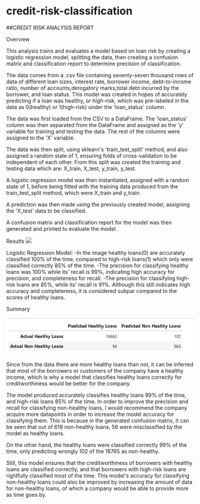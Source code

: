 # credit-risk-classification

##CREDIT RISK ANALYSIS REPORT

Overview

This analysis trains and evaluates a model based on loan risk by creating a logistic regression model, splitting the data,
then creating a confusion matrix and classification report to determine precision of classification.

The data comes from a .csv file containing seventy-seven thousand rows of data of different loan sizes, interest rate, borrower income,
debt-to-income ratio, number of accounts,derogatory marks,total debt incurred by the borrower, and loan status. This model was created in hopes of 
accurately predicting if a loan was healthy, or high-risk, which was pre-labeled in the data as 0(healthy) or 1(high-risk) under the 'loan_status' column.

The data was first loaded from the CSV to a DataFrame. The 'loan_status' column was then separated from the DataFrame and assigned as the 'y' variable 
for training and testing the data. The rest of the columns were assigned to the 'X' variable.

The data was then split, using sklearn's 'train_test_split' method, and also assigned a random state of 1, ensuring folds of cross-validation to be independent
of each other. From this split was created the training and testing data which are: X_train, X_test, y_train, y_test.

A logistic regression model was then instantiated, assigned with a random state of 1, before being fitted with the training data
produced from the train_test_split method, which were X_train and y_train.

A prediction was then made using the previously created model, assigning the 'X_test' data to be classified.

A confusion matrix and classification report for the model was then generated and printed to evaluate the model.


Results
![
](image.png)

Logistic Regression Model:
-In the image healthy loans(0) are accurately classified 100% of the time, compared to high-risk loans(1) which only were classified correctly
85% of the time. 
-The precision for classifying healthy loans was 100% while its' recall is 99%, indicating high accuracy for precision, and completeness for recall.
-The precision for classifying high-risk loans are 85%, while its' recall is 91%. Although this still indicates high accuracy and completeness,
it is considered subpar compared to the scores of healthy loans.

Summary

![alt text](image-1.png)

Since from the data there are more healthy loans than not, it can be inferred that most of the borrowers or customers of the company have a healthy income, which is why a model that classifies healthy loans correctly for creditworthiness would be better for the company.

The model produced accurately classifies healthy loans 99% of the time, and high-risk loans 85% of the time. In order to improve the precision and recall for classifying non-healthy loans, I would recommend the company acquire more datapoints in order to increase the model accuracy for classifying them. This is because in the generated confusion matrix, it can be seen that out of 619 non-healthy loans, 56 were misclassified by the model as healthy loans.

On the other hand, the healthy loans were classified correctly 99% of the time, only predicting wrongly 102 of the 18765 as non-healthy.

Still, this model ensures that the creditworthiness of borrowers with healthy loans are classified correctly, and that borrowers with high-risk loans are rightfully classified most of the time. This model's accuracy for classifying non-healthy loans could also be improved by increasing the amount of data for non-healthy loans, of which a company would be able to provide more as time goes by.